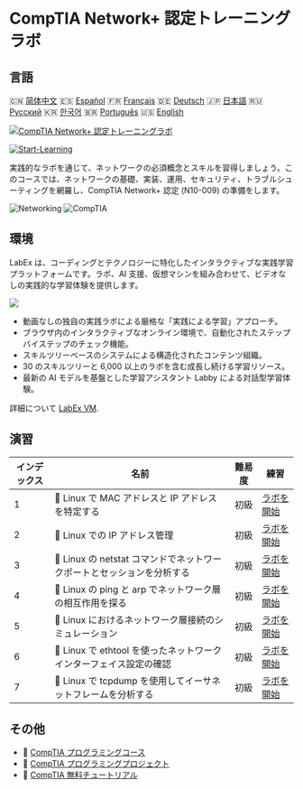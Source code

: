 # CompTIA Network+ 認定トレーニングラボ

## 言語

🇨🇳 [简体中文](README_zh.md) 🇪🇸 [Español](README_es.md) 🇫🇷 [Français](README_fr.md) 🇩🇪 [Deutsch](README_de.md) 🇯🇵 [日本語](README_ja.md) 🇷🇺 [Русский](README_ru.md) 🇰🇷 [한국어](README_ko.md) 🇧🇷 [Português](README_pt.md) 🇺🇸 [English](README.md) 

[![CompTIA Network+ 認定トレーニングラボ](https://cover-creator.labex.io/comptia-network-plus-training-labs.png?lang=ja)](https://labex.io/ja/courses/comptia-network-plus-training-labs)

[![Start-Learning](https://img.shields.io/badge/Start-Learning-whitesmoke?style=for-the-badge)](https://labex.io/ja/courses/comptia-network-plus-training-labs)

実践的なラボを通じて、ネットワークの必須概念とスキルを習得しましょう。このコースでは、ネットワークの基礎、実装、運用、セキュリティ、トラブルシューティングを網羅し、CompTIA Network+ 認定 (N10-009) の準備をします。

![Networking](https://img.shields.io/badge/Networking-whitesmoke?style=for-the-badge&logo=networking)
![CompTIA](https://img.shields.io/badge/CompTIA-whitesmoke?style=for-the-badge&logo=comptia)


## 環境

LabEx は、コーディングとテクノロジーに特化したインタラクティブな実践学習プラットフォームです。ラボ、AI 支援、仮想マシンを組み合わせて、ビデオなしの実践的な学習体験を提供します。

![](https://tutorial-screenshot.getvm.io/images/vm-1725247253.png)

- 動画なしの独自の実践ラボによる厳格な「実践による学習」アプローチ。
- ブラウザ内のインタラクティブなオンライン環境で、自動化されたステップバイステップのチェック機能。
- スキルツリーベースのシステムによる構造化されたコンテンツ組織。
- 30 のスキルツリーと 6,000 以上のラボを含む成長し続ける学習リソース。
- 最新の AI モデルを基盤とした学習アシスタント Labby による対話型学習体験。

詳細について [LabEx VM](https://support.labex.io/using-labex/virtual-machine).

## 演習

|   インデックス | 名前                                                                   | 難易度   | 練習                                                                                                                                             |
|----------------|------------------------------------------------------------------------|----------|--------------------------------------------------------------------------------------------------------------------------------------------------|
|              1 | 📖 Linux で MAC アドレスと IP アドレスを特定する                       | 初級     | <a target='_blank' href='https://labex.io/ja/tutorials/linux-identify-mac-and-ip-addresses-in-linux-592731'>ラボを開始</a>                       |
|              2 | 📖 Linux での IP アドレス管理                                          | 初級     | <a target='_blank' href='https://labex.io/ja/tutorials/linux-manage-ip-addressing-in-linux-592736'>ラボを開始</a>                                |
|              3 | 📖 Linux の netstat コマンドでネットワークポートとセッションを分析する | 初級     | <a target='_blank' href='https://labex.io/ja/tutorials/linux-analyze-network-ports-and-sessions-with-netstat-in-linux-592741'>ラボを開始</a>     |
|              4 | 📖 Linux の ping と arp でネットワーク層の相互作用を探る               | 初級     | <a target='_blank' href='https://labex.io/ja/tutorials/linux-explore-network-layer-interaction-with-ping-and-arp-in-linux-592746'>ラボを開始</a> |
|              5 | 📖 Linux におけるネットワーク層接続のシミュレーション                  | 初級     | <a target='_blank' href='https://labex.io/ja/tutorials/linux-simulate-network-layer-connectivity-in-linux-592752'>ラボを開始</a>                 |
|              6 | 📖 Linux で ethtool を使ったネットワークインターフェイス設定の確認     | 初級     | <a target='_blank' href='https://labex.io/ja/tutorials/linux-examine-network-interface-settings-with-ethtool-in-linux-592759'>ラボを開始</a>     |
|              7 | 📖 Linux で tcpdump を使用してイーサネットフレームを分析する           | 初級     | <a target='_blank' href='https://labex.io/ja/tutorials/linux-analyze-ethernet-frames-with-tcpdump-in-linux-592765'>ラボを開始</a>                |

## その他

- 🔗 [CompTIA プログラミングコース](https://github.com/labex-labs/awesome-programming-courses)
- 🔗 [CompTIA プログラミングプロジェクト](https://github.com/labex-labs/awesome-programming-projects)
- 🔗 [CompTIA 無料チュートリアル](https://github.com/labex-labs/comptia-free-tutorials)

